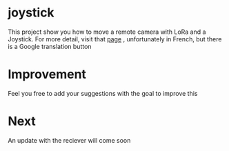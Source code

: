 # joystick
This project show you how to move a remote camera with LoRa and a Joystick.
For more detail, visit that [page](http://smart-idea.io/un-joystick-pour-orienter-un-robot-avec-lora/) , unfortunately in French, but there is a Google translation button

# Improvement
Feel you free to add your suggestions with the goal to improve this

# Next
An update with the reciever will come soon
